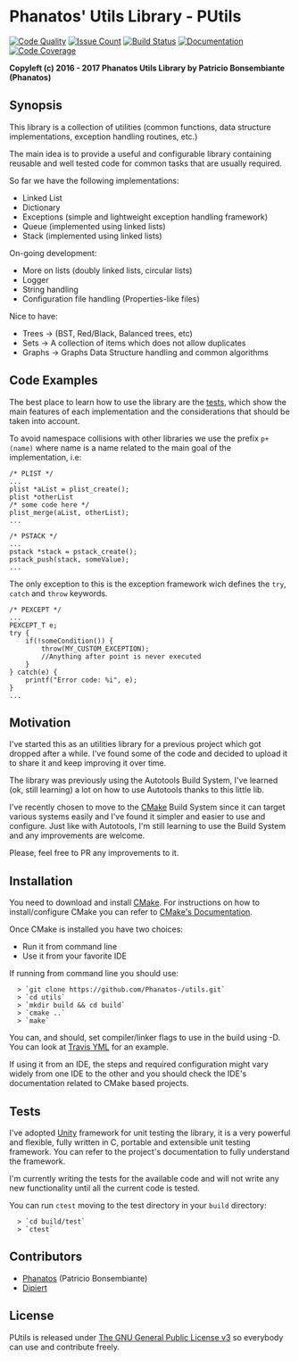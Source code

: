# Phanatos' Utils Library - PUtils 
[![Code Quality](https://codeclimate.com/github/Phanatos-/utils/badges/gpa.svg)](https://codeclimate.com/github/Phanatos-/utils)
[![Issue Count](https://codeclimate.com/github/Phanatos-/utils/badges/issue_count.svg)](https://codeclimate.com/github/Phanatos-/utils)
[![Build Status](https://travis-ci.org/Phanatos-/utils.svg?branch=master)](https://travis-ci.org/Phanatos-/utils)
[![Documentation](https://codedocs.xyz/Phanatos-/utils.svg)](https://codedocs.xyz/Phanatos-/utils/)
[![Code Coverage](https://codecov.io/gh/Phanatos-/utils/branch/master/graph/badge.svg)](https://codecov.io/gh/Phanatos-/utils)



__Copyleft (c) 2016 - 2017 Phanatos Utils Library by Patricio Bonsembiante (Phanatos)__

## Synopsis

This library is a collection of utilities  (common functions, data structure implementations, exception handling routines, etc.)

The main idea is to provide a useful and configurable library containing reusable and well tested code for common tasks that are usually required.

So far we have the following implementations:

* Linked List
* Dictionary
* Exceptions (simple and lightweight exception handling framework) 
* Queue (implemented using linked lists)
* Stack (implemented using linked lists)

On-going development:

* More on lists (doubly linked lists, circular lists) 
* Logger
* String handling
* Configuration file handling (Properties-like files)

Nice to have: 

* Trees -> (BST, Red/Black, Balanced trees, etc)
* Sets -> A collection of items which does not allow duplicates
* Graphs -> Graphs Data Structure handling and common algorithms

## Code Examples

The best place to learn how to use the library are the [tests](/test), which show the main features of each implementation and the considerations that should be taken into account.

To avoid namespace collisions with other libraries we use the prefix `p+(name)` where name is a name related to the main goal of the implementation, i.e:

```
/* PLIST */
...
plist *aList = plist_create();
plist *otherList
/* some code here */
plist_merge(aList, otherList);
...

/* PSTACK */
...
pstack *stack = pstack_create();
pstack_push(stack, someValue);
...
```

The only exception to this is the exception framework wich defines the `try`, `catch` and `throw` keywords.

```
/* PEXCEPT */
...
PEXCEPT_T e;
try {
    if(!someCondition()) {
        throw(MY_CUSTOM_EXCEPTION);
        //Anything after point is never executed
    }
} catch(e) {
    printf("Error code: %i", e);
}
...
```

## Motivation

I've started this as an utilities library for a previous project which got dropped after a while. I've found some of the code and decided to upload it to share it and keep improving it over time.

The library was previously using the Autotools Build System, I've learned (ok, still learning) a lot on how to use Autotools thanks to this little lib.

I've recently chosen to move to the [CMake](https://cmake.org) Build System since it can target various systems easily and I've found it simpler and easier to use and configure. Just like with Autotools, I'm still learning to use the Build System and any improvements are welcome.

Please, feel free to PR any improvements to it.

## Installation

You need to download and install [CMake](https://cmake.org). For instructions on how to install/configure CMake you can refer to [CMake's Documentation](https://cmake.org/cmake/help/latest/).

Once CMake is installed you have two choices:

   * Run it from command line
   * Use it from your favorite IDE

If running from command line you should use:

      > `git clone https://github.com/Phanatos-/utils.git`
      > `cd utils`
      > `mkdir build && cd build`
      > `cmake ..`
      > `make`

You can, and should, set compiler/linker flags to use in the build using -D. You can look at [Travis YML](./.travis.yml) for an example.

If using it from an IDE, the steps and required configuration might vary widely from one IDE to the other and you should check the IDE's documentation related to CMake based projects.

## Tests

I've adopted [Unity](https://github.com/ThrowTheSwitch/Unity) framework for unit testing the library, it is a very powerful and flexible, fully written in C, portable and extensible unit testing framework. You can refer to the project's documentation to fully understand the framework.

I'm currently writing the tests for the available code and will not write any new functionality until all the current code is tested.

You can run `ctest` moving to the test directory in your `build` directory:

      > `cd build/test`
      > `ctest`

## Contributors

* [Phanatos](https://github.com/Phanatos-) (Patricio Bonsembiante)
* [Dipiert](https://github.com/Dipiert)

## License
PUtils is released under [The GNU General Public License v3](./COPYING) so everybody can use and contribute freely.
